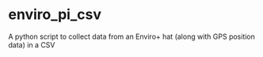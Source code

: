 # enviro_pi_csv
A python script to collect data from an Enviro+ hat (along with GPS position data) in a CSV
